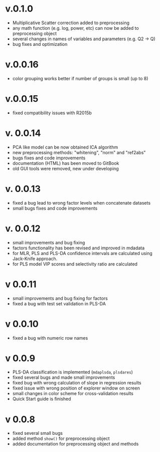 v.0.1.0
========
* Multiplicative Scatter correction added to preprocessing
* any math function (e.g. log, power, etc) can now be added to preprocessing object
* several changes in names of variables and parameters (e.g. Q2 -> Q)
* bug fixes and optimization

v.0.0.16
========
* color grouping works better if number of groups is small (up to 8)

v.0.0.15
========
* fixed compatibility issues with R2015b

v. 0.0.14
=========
* PCA like model can be now obtained ICA algorithm
* new preprocessing methods: "whitening", "norm" and "ref2abs"
* bugs fixes and code improvements
* documentation (HTML) has been moved to GitBook
* old GUI tools were removed, new under developing

v. 0.0.13
=========
* fixed a bug lead to wrong factor levels when concatenate datasets
* small bugs fixes and code improvements

v. 0.0.12
=========
* small improvements and bug fixing 
* factors functionality has been revised and improved in mdadata
* for MLR, PLS and PLS-DA confidence intervals are calculated using Jack-Knife approach.
* for PLS model VIP scores and selectivity ratio are calculated

v 0.0.11
========
* small improvements and bug fixing for factors
* fixed a bug with test set validation in PLS-DA

v 0.0.10
========
* fixed a bug with numeric row names

v 0.0.9
=======
* PLS-DA classification is implemented (`mdaplsda`, `plsdares`)
* fixed several bugs and made small improvements
* fixed bug with wrong calculation of slope in regression results
* fixed issue with wrong position of explorer window on screen
* small changes in color scheme for cross-validation results
* Quick Start guide is finished

v 0.0.8
=======
* fixed several small bugs
* added method `show()` for preprocessing object
* added documentation for preprocessing object and methods


